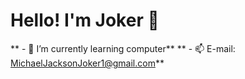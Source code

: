 # Hello! I'm Joker 👋

** - 🌱 I’m currently learning computer**
** - 📫 E-mail: MichaelJacksonJoker1@gmail.com**
